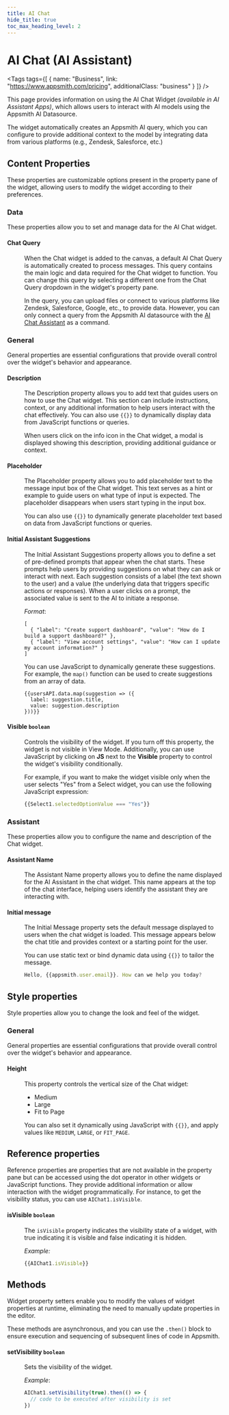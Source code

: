```yaml
---
title: AI Chat
hide_title: true
toc_max_heading_level: 2
---
```

<!-- vale off -->

<div className="tag-wrapper">
 <h1>AI Chat (AI Assistant)</h1>

<Tags
tags={[
{ name: "Business", link: "https://www.appsmith.com/pricing", additionalClass: "business" }
]}
/>


</div>

<!-- vale on -->

This page provides information on using the AI Chat Widget *(available in AI Assistant Apps)*, which allows users to interact with AI models using the Appsmith AI Datasource.

The widget automatically creates an Appsmith AI query, which you can configure to provide additional context to the model by integrating data from various platforms (e.g., Zendesk, Salesforce, etc.) 



<ZoomImage
  src="/img/appsmith-ai.gif" 
  alt=""
  caption=""
/>


## Content Properties

These properties are customizable options present in the property pane of the widget, allowing users to modify the widget according to their preferences.

### Data 

These properties allow you to set and manage data for the AI Chat widget. 

#### Chat Query

<dd>

When the Chat widget is added to the canvas, a default AI Chat Query is automatically created to process messages. This query contains the main logic and data required for the Chat widget to function. You can change this query by selecting a different one from the Chat Query dropdown in the widget's property pane.

In the query, you can upload files or connect to various platforms like Zendesk, Salesforce, Google, etc., to provide data. However, you can only connect a query from the Appsmith AI datasource with the [AI Chat Assistant](/connect-data/integrations/appsmith-ai#ai-chat-assistant) as a command. 

</dd>

### General

General properties are essential configurations that provide overall control over the widget's behavior and appearance.

#### Description

<dd>

The Description property allows you to add text that guides users on how to use the Chat widget. This section can include instructions, context, or any additional information to help users interact with the chat effectively. You can also use `{{}}` to dynamically display data from JavaScript functions or queries.

When users click on the info icon in the Chat widget, a modal is displayed showing this description, providing additional guidance or context.


</dd>


#### Placeholder

<dd>

The Placeholder property allows you to add placeholder text to the message input box of the Chat widget. This text serves as a hint or example to guide users on what type of input is expected. The placeholder disappears when users start typing in the input box.

You can also use `{{}}` to dynamically generate placeholder text based on data from JavaScript functions or queries.

</dd>

#### Initial Assistant Suggestions

<dd>

The Initial Assistant Suggestions property allows you to define a set of pre-defined prompts that appear when the chat starts. These prompts help users by providing suggestions on what they can ask or interact with next. Each suggestion consists of a label (the text shown to the user) and a value (the underlying data that triggers specific actions or responses). When a user clicks on a prompt, the associated value is sent to the AI to initiate a response.

*Format*:

```JS
[
  { "label": "Create support dashboard", "value": "How do I build a support dashboard?" },
  { "label": "View account settings", "value": "How can I update my account information?" }
]
```

You can use JavaScript to dynamically generate these suggestions. For example, the `map()` function can be used to create suggestions from an array of data.

```JS
{{usersAPI.data.map(suggestion => ({
  label: suggestion.title,
  value: suggestion.description
}))}}
```

</dd>


#### Visible `boolean`

<dd>

Controls the visibility of the widget. If you turn off this property, the widget is not visible in View Mode. Additionally, you can use JavaScript by clicking on **JS** next to the **Visible** property to control the widget's visibility conditionally.

For example, if you want to make the widget visible only when the user selects "Yes" from a Select widget, you can use the following JavaScript expression: 
```js
{{Select1.selectedOptionValue === "Yes"}}
```

</dd>

### Assistant

These properties allow you to configure the name and description of the Chat widget. 

#### Assistant Name

<dd>

The Assistant Name property allows you to define the name displayed for the AI Assistant in the chat widget. This name appears at the top of the chat interface, helping users identify the assistant they are interacting with.


</dd>

#### Initial message

<dd>

The Initial Message property sets the default message displayed to users when the chat widget is loaded. This message appears below the chat title and provides context or a starting point for the user.

You can use static text or bind dynamic data using `{{}}` to tailor the message.

```js
Hello, {{appsmith.user.email}}. How can we help you today?
```

</dd>


## Style properties
Style properties allow you to change the look and feel of the widget.

### General

General properties are essential configurations that provide overall control over the widget's behavior and appearance. 


#### Height

<dd>

This property controls the vertical size of the Chat widget:

- Medium
- Large
- Fit to Page

You can also set it dynamically using JavaScript with `{{}}`, and apply values like `MEDIUM`, `LARGE`, or `FIT_PAGE`.

</dd>


## Reference properties

Reference properties are properties that are not available in the property pane but can be accessed using the dot operator in other widgets or JavaScript functions. They provide additional information or allow interaction with the widget programmatically. For instance, to get the visibility status, you can use `AIChat1.isVisible`.


#### isVisible `boolean`

<dd>

The `isVisible` property indicates the visibility state of a widget, with true indicating it is visible and false indicating it is hidden.

*Example:*
```js
{{AIChat1.isVisible}}
```

</dd>

## Methods

Widget property setters enable you to modify the values of widget properties at runtime, eliminating the need to manually update properties in the editor.

These methods are asynchronous, and you can use the `.then()` block to ensure execution and sequencing of subsequent lines of code in Appsmith.


#### setVisibility `boolean`

<dd>

Sets the visibility of the widget.

*Example*:

```js
AIChat1.setVisibility(true).then(() => {
  // code to be executed after visibility is set
})

```

</dd>
